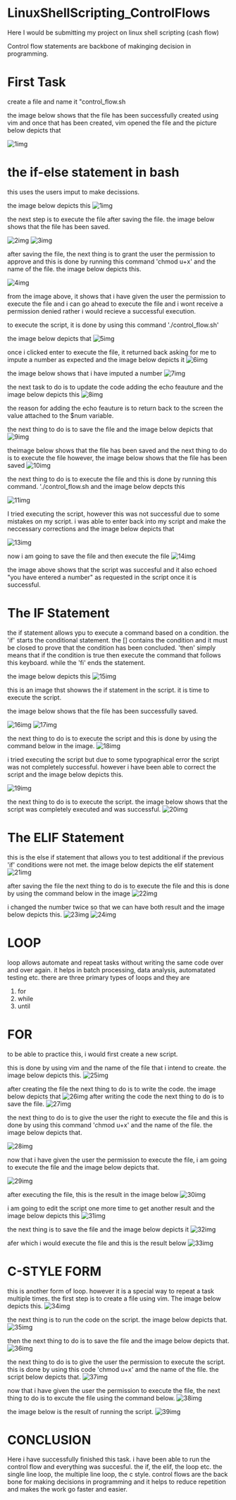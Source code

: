 # LinuxShellScripting_ControlFlows
Here I would be submitting my project on linux shell scripting (cash flow) 

Control flow statements are backbone of makinging decision in programming. 

# First Task
create a file and name it "control_flow.sh

the image below shows that the file has been successfully created using vim and once that has been created, vim opened the file and the picture below depicts that 

![1img](./1img.png)

# the if-else statement in bash

this uses the  users imput to make decissions. 

the image below depicts this 
![1img](./1img.png)

the next step is to execute the file after saving the file. the image below shows that the file has been saved. 

![2img](./2img.png)
![3img](./3img.png)

after saving the file, the next thing is to grant the user the permission to approve and this is done by running this command 'chmod u+x' and the name of the file. the image below depicts this. 

![4img](./4img.png)

from the image above, it shows that i have given the user the permission to execute the file and i can go ahead to execute the file and i wont receive a permission denied rather i would recieve a successful execution. 

to execute the script, it is done by using this command './control_flow.sh'

the image below depicts that 
![5img](./5img.png)

once i clicked enter to execute the file, it returned back asking for me to impute a number as expected and the image below depicts it
![6img](./6img.png)

the image below shows that i have imputed a number 
![7img](./7img.png)

the next task to do is to update the code adding the echo feauture and the image below depicts this 
![8img](./8img.png)

the reason for adding the echo feauture is to return back to the screen the value attached to the $num variable. 

the next thing to do is to save the file and the image below depicts that 
![9img](./9img.png)

theimage below shows that the file has been saved and the next thing to do is to execute the file 
however, the image below shows that the file has been saved 
![10img](./10img.png)

the next thing to do is to execute the file and this is done by running this command. 
'./control_flow.sh and the image below depcts this

![11img](./11img.png)

I tried executing the script, however this was not successful due to some mistakes on my script. i was able to enter back into my script and make the neccessary corrections and the image below depicts that

![13img](./13img.png)

now i am going to save the file and then execute the file 
![14img](./14img.png)

the image above shows that the script was succesful and it also echoed "you have entered a number" as requested in the script once it is successful. 

# The IF Statement 
the if statement allows ypu to execute a command based on a condition. the 'if' starts the conditional statement. the [] contains the condition and it must be closed to prove that the condition has been concluded. 'then' simply means that if the condition is true then execute the command that follows this keyboard. while the 'fi' ends the statement. 

the image below depicts this 
![15img](./15img.png)

this is an image thst showws the if statement in the script. it is time to execute the script. 

the image below shows that the file has been successfully saved. 

![16img](./16img.png)
![17img](./17img.png)

the next thing to do is to execute the script and this is done by using the command below in the image. 
![18img](./18img.png)

i tried executing the script but due to some typographical error the script was not completely successful. however i have been able to correct the script and the image below depicts this. 

![19img](./19img.png)

the next thing to do is to execute the script. the image below shows that the script was completely executed and was successful. 
![20img](./20img.png)


# The ELIF Statement
this is the else if statement that allows you to test additional if the previous 'if' conditions were not met. 
the image below depicts the elif statement 
![21img](./21img.png)

after saving the file the next thing to do is to execute the file and this is done by using the command below in the image 
![22img](./22img.png)


i changed the number twice so that we can have both result and the image below depicts this. 
![23img](./23img.png)
![24img](./24img.png)

# LOOP
loop allows automate and repeat tasks without writing the same code over and over again. it helps in batch processing, data analysis, automatated testing etc. there are three primary types of loops and they are 
1. for 
2. while
3. until

# FOR
to be able to practice this, i would first create a new script.

this is done by using vim and the name of the file that i intend to create. the image below depicts this. 
![25img](./25img.png)

after creating the file the next thing to do is to write the code. the image below depicts that
![26img](./26img.png)
after writing the code the next thing to do is to save the file.
![27img](./27img.png)

the next thing to do is to give the user the right to execute the file and this is done by using this command 'chmod u+x' and the name of the file. the image below depicts that. 
 
![28img](./28img.png)

now that i have given the user the permission to execute the file, i am going to execute the file and the image below depicts that. 

![29img](./29img.png)

after executing the file, this is the result in the image below
![30img](./30img%20.png)

i am going to edit the script one more time to get another result and the image below depicts this 
![31img](./31img.png)

the next thing is to save the file and the image below depicts it
![32img](./32img.png)

afer which i would execute the file and this is the result below 
![33img](./33img.png)

# C-STYLE FORM
this is another form of loop. however it is a special way to repeat a task multiple times. 
the first step is to create a file using vim. The image below depicts this. 
![34img](./34img.png)

the next thing is to run the code on the script. the image below depicts that.
![35img](./35img.png)

then the next thing to do is to save the file and the image below depicts that.
![36img](./36img.png)

the next thing to do is to give the user the permission to execute the script. this is done by using this code 'chmod u+x' amd the name of the file. the script below depicts that. 
![37img](./37img.png)

now that i have given the user the permission to execute the file, the next thing to do is to excute the file using the command below.
![38img](./38img.png)

the image below is the result of running the script.
![39img](./39img.png)

# CONCLUSION 
Here i have successfully finished this task. i have been able to run the control flow and everything was succesful. the if, the elif, the loop etc. the single line loop, the multiple line loop, the c style. control flows are the back bone for making decisions in programming and it helps to reduce repetition and makes the work go faster and easier. 